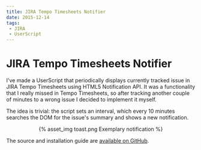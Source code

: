 ```yaml
---
title: JIRA Tempo Timesheets Notifier
date: 2015-12-14
tags: 
 - JIRA
 - UserScript
---
```


# JIRA Tempo Timesheets Notifier

I've made a UserScript that periodically displays currently tracked issue in JIRA Tempo Timesheets using HTML5 Notification API. It was a functionality that I really missed in Tempo Timesheets, so after tracking another couple of minutes to a wrong issue I decided to implement it myself. 

The idea is trivial: the script sets an interval, which every 10 minutes searches the DOM for the issue's summary and shows a new notification. 

<center>
{% asset_img toast.png Exemplary notification %}
</center>

The source and installation guide are [available on GitHub](https://github.com/zbicin/tempo-notifier).